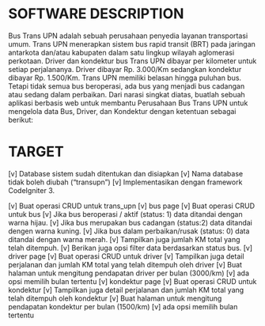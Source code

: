 # SOFTWARE DESCRIPTION
Bus Trans UPN adalah sebuah perusahaan penyedia layanan transportasi umum. 
Trans UPN menerapkan sistem bus rapid transit (BRT) pada jaringan antarkota dan/atau kabupaten dalam satu lingkup wilayah aglomerasi perkotaan.
Driver dan kondektur bus Trans UPN dibayar per kilometer untuk setiap perjalananya. 
Driver dibayar Rp. 3.000/Km sedangkan kondektur dibayar Rp. 1.500/Km. 
Trans UPN memiliki belasan hingga puluhan bus. Tetapi tidak semua bus beroperasi, ada bus yang menjadi bus cadangan atau sedang dalam perbaikan.
Dari narasi singkat diatas, buatlah sebuah aplikasi berbasis web untuk membantu Perusahaan Bus Trans UPN untuk mengelola data Bus, Driver, dan Kondektur dengan ketentuan sebagai berikut:

# TARGET
[v] Database sistem sudah ditentukan dan disiapkan
[v] Nama database tidak boleh diubah (“transupn”)
[v] Implementasikan dengan framework CodeIgniter 3.

[v] Buat operasi CRUD untuk trans_upn
[v] bus page
	[v] Buat operasi CRUD untuk bus
	[v] Jika bus beroperasi / aktif (status: 1) data ditandai dengan warna hijau.
	[v] Jika bus merupakan bus cadangan (status:2) data ditandai dengen warna kuning.
	[v] Jika bus dalam perbaikan/rusak (status: 0) data ditandai dengan warna merah.
	[v] Tampilkan juga jumlah KM total yang telah ditempuh.
	[v] Berikan juga opsi filter data berdasarkan status bus.
[v] driver page
	[v] Buat operasi CRUD untuk driver
	[v] Tampilkan juga detail perjalanan dan jumlah KM total yang telah ditempuh oleh driver
	[v] Buat halaman untuk mengitung pendapatan driver per bulan (3000/km)
	[v] ada opsi memilih bulan tertentu
[v] kondektur page
	[v] Buat operasi CRUD untuk kondektur
	[v] Tampilkan juga detail perjalanan dan jumlah KM total yang telah ditempuh oleh kondektur
	[v] Buat halaman untuk mengitung pendapatan kondektur per bulan (1500/km)
	[v] ada opsi memilih bulan tertentu
